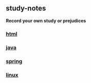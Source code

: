 ## study-notes

**Record your own study or prejudices**



### [html](https://github.com/JuvenileCode/study-notes/tree/master/html)



### [java](https://github.com/JuvenileCode/study-notes/tree/master/java)



### [spring](https://github.com/JuvenileCode/study-notes/tree/master/spring)



### [linux](https://github.com/JuvenileCode/study-notes/tree/master/linux)

